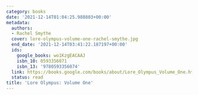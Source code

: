 ```yaml
---
category: books
date: '2021-12-14T01:04:25.988803+00:00'
metadata:
  authors:
  - Rachel Smythe
  cover: lore-olympus-volume-one-rachel-smythe.jpg
  end_date: '2021-12-14T03:41:22.187197+00:00'
  ids:
    google_books: wo1KzgEACAAJ
    isbn_10: 0593356071
    isbn_13: '9780593356074'
  link: https://books.google.com/books/about/Lore_Olympus_Volume_One.html?hl=&id=wo1KzgEACAAJ
  status: read
title: 'Lore Olympus: Volume One'
---
```

